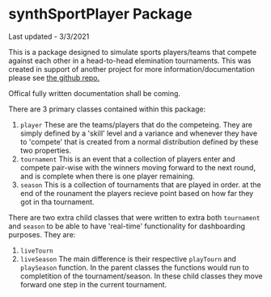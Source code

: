# synthSportPlayer Package

Last updated - 3/3/2021

This is a package designed to simulate sports players/teams that compete against each other in a head-to-head elemination tournaments. This was created in support of another project for more information/documentation please see [the github repo.](https://github.com/DrJStrudwick/Synthetic-Sport-Player)

Offical fully written documentation shall be coming.

There are 3 primary classes contained within this package:
1. `player` These are the teams/players that do the competeing. They are simply defined by a 'skill' level and a variance and whenever they have to 'compete' that is created from a normal distribution defined by these two properties.
2. `tournament` This is an event that a collection of players enter and compete pair-wise with the winners moving forward to the next round, and is complete when there is one player remaining.
3. `season` This is a collection of tournaments that are played in order. at the end of the rounament the players recieve point based on how far they got in tha tournament.

There are two extra child classes that were written to extra both `tournament` and `season` to be able to have 'real-time' functionality for dashboarding purposes. They are:
1. `liveTourn`
2. `liveSeason`
The main difference is their respective `playTourn` and `playSeason` function. In the parent classes the functions would run to completition of the tournament/season. In these child classes they move forward one step in the current tournament.